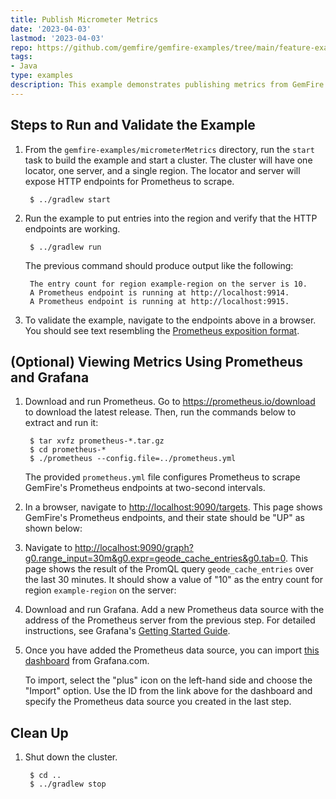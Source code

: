 ```yaml
---
title: Publish Micrometer Metrics
date: '2023-04-03'
lastmod: '2023-04-03'
repo: https://github.com/gemfire/gemfire-examples/tree/main/feature-examples/micrometerMetrics
tags:
- Java
type: examples
description: This example demonstrates publishing metrics from GemFire to a monitoring system comprised of Prometheus and Grafana.
---
```

## Steps to Run and Validate the Example

1. From the `gemfire-examples/micrometerMetrics` directory, run the `start` task to build the example
   and start a cluster. The cluster will have one locator, one server, and a single region. The
   locator and server will expose HTTP endpoints for Prometheus to scrape.

        $ ../gradlew start

1. Run the example to put entries into the region and verify that the HTTP endpoints are working.

        $ ../gradlew run

   The previous command should produce output like the following:

        The entry count for region example-region on the server is 10.
        A Prometheus endpoint is running at http://localhost:9914.
        A Prometheus endpoint is running at http://localhost:9915.

1. To validate the example, navigate to the endpoints above in a browser. You should see text
   resembling the [Prometheus exposition
   format](https://github.com/prometheus/docs/blob/master/content/docs/instrumenting/exposition_formats.md).

## (Optional) Viewing Metrics Using Prometheus and Grafana

1. Download and run Prometheus. Go to <https://prometheus.io/download> to download the
   latest release. Then, run the commands below to extract and run it:

        $ tar xvfz prometheus-*.tar.gz
        $ cd prometheus-*
        $ ./prometheus --config.file=../prometheus.yml

   The provided `prometheus.yml` file configures Prometheus to scrape GemFire's Prometheus endpoints
   at two-second intervals.

1. In a browser, navigate to <http://localhost:9090/targets>. This page shows GemFire's Prometheus
   endpoints, and their state should be "UP" as shown below:

 1. Navigate to
   <http://localhost:9090/graph?g0.range_input=30m&g0.expr=geode_cache_entries&g0.tab=0>. This page
   shows the result of the PromQL query `geode_cache_entries` over the last 30 minutes. It should
   show a value of "10" as the entry count for region `example-region` on the server:


1. Download and run Grafana. Add a new Prometheus data source with the address of the Prometheus
   server from the previous step. For detailed instructions, see Grafana's [Getting Started
   Guide](https://grafana.com/docs/guides/getting_started/).

1. Once you have added the Prometheus data source, you can import [this
   dashboard](https://grafana.com/grafana/dashboards/11060) from Grafana.com.

   To import, select the "plus" icon on the left-hand side and choose the "Import" option. Use the
   ID from the link above for the dashboard and specify the Prometheus data source you created in
   the last step.

## Clean Up
1. Shut down the cluster.

        $ cd ..
        $ ../gradlew stop
        